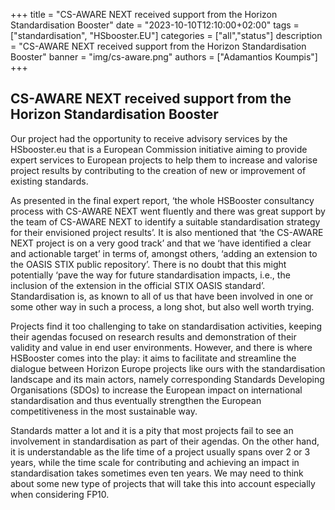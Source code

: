+++
title = "CS-AWARE NEXT received support from the Horizon Standardisation Booster"
date = "2023-10-10T12:10:00+02:00"
tags = ["standardisation", "HSbooster.EU"]
categories = ["all","status"]
description = "CS-AWARE NEXT received support from the Horizon Standardisation Booster"
banner = "img/cs-aware.png"
authors = ["Adamantios Koumpis"]
+++

## CS-AWARE NEXT received support from the Horizon Standardisation Booster


Our project had the opportunity to receive advisory services by the HSbooster.eu that is a European Commission initiative aiming to provide expert services to European projects to help them to increase and valorise project results by contributing to the creation of new or improvement of existing standards. 


As presented in the final expert report, ‘the whole HSBooster consultancy process with CS-AWARE NEXT went fluently and there was great support by the team of CS-AWARE NEXT to identify a suitable standardisation strategy for their envisioned project results’. It is also mentioned that ‘the CS-AWARE NEXT project is on a very good track’ and that we ‘have identified a clear and actionable target’ in terms of, amongst others, ‘adding an extension to the OASIS STIX public repository’. There is no doubt that this might  potentially ‘pave the way for future standardisation impacts, i.e., the inclusion of the extension in the official STIX OASIS standard’.
Standardisation is, as known to all of us that have been involved in one or some other way in such a process, a long shot, but also well worth trying. 


Projects find it too challenging to take on standardisation activities, keeping their agendas focused on research results and demonstration of their validity and value in end user environments. However, and there is where HSBooster comes into the play: it aims to facilitate and streamline the dialogue between Horizon Europe projects like ours with the standardisation landscape and its main actors, namely corresponding Standards Developing Organisations (SDOs) to increase the European impact on international standardisation and thus eventually strengthen the European competitiveness in the most sustainable way.


Standards matter a lot and it is a pity that most projects fail to see an involvement in standardisation as part of their agendas. On the other hand, it is understandable as the life time of a project usually spans over 2 or 3 years, while the time scale for contributing and achieving an impact in standardisation takes sometimes even ten years. We may need to think about some new type of projects that will take this into account especially when considering FP10.
